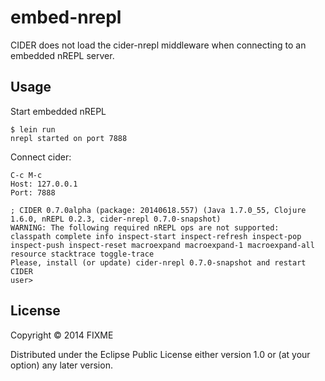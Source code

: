 # embed-nrepl

CIDER does not load the cider-nrepl middleware when connecting to an embedded nREPL server.

## Usage
Start embedded nREPL

```
$ lein run
nrepl started on port 7888
```

Connect cider:

```
C-c M-c
Host: 127.0.0.1
Port: 7888

; CIDER 0.7.0alpha (package: 20140618.557) (Java 1.7.0_55, Clojure 1.6.0, nREPL 0.2.3, cider-nrepl 0.7.0-snapshot)
WARNING: The following required nREPL ops are not supported:
classpath complete info inspect-start inspect-refresh inspect-pop inspect-push inspect-reset macroexpand macroexpand-1 macroexpand-all resource stacktrace toggle-trace
Please, install (or update) cider-nrepl 0.7.0-snapshot and restart CIDER
user>
```

## License

Copyright © 2014 FIXME

Distributed under the Eclipse Public License either version 1.0 or (at
your option) any later version.
